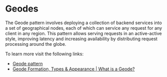 # Geodes

The Geode pattern involves deploying a collection of backend services into a set of geographical nodes, each of which can service any request for any client in any region. This pattern allows serving requests in an active-active style, improving latency and increasing availability by distributing request processing around the globe.

To learn more visit the following links:

- [Geode pattern](https://learn.microsoft.com/en-us/azure/architecture/patterns/geodes)
- [Geode Formation, Types & Appearance | What is a Geode?](https://study.com/academy/lesson/geode-formation-types-appearance.html)
